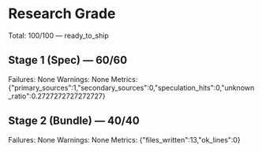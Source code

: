 # Research Grade
Total: 100/100 — ready_to_ship

## Stage 1 (Spec) — 60/60
Failures: None
Warnings: None
Metrics: {"primary_sources":1,"secondary_sources":0,"speculation_hits":0,"unknown_ratio":0.2727272727272727}

## Stage 2 (Bundle) — 40/40
Failures: None
Warnings: None
Metrics: {"files_written":13,"ok_lines":0}